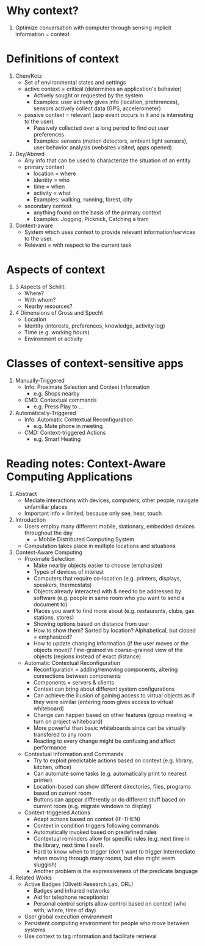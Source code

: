 # Why context?
1. Optimize conversation with computer through sensing implicit information = context



# Definitions of context
1. Chen/Kotz
    - Set of environmental states and settings
    - active context = critical (determines an application's behavior)
        * Actively sought or requested by the system
        * Examples: user actively gives info (location, preferences), sensors actively collect data (GPS, accelerometer)
    - passive context = relevant (app event occurs in it and is interesting to the user)
        * Passively collected over a long period to find out user preferences
        * Examples: sensors (motion detectors, ambient light sensors), user behavior analysis (websites visited, apps opened)
1. Dey/Abowd
    - Any info that can be used to characterize the situation of an entity
    - primary context
        * location = where
        * identity = who
        * time = when
        * activity = what
        * Examples: walking, running, forest, city
    - secondary context
        * anything found on the basis of the primary context
        * Examples: Jogging, Picknick, Catching a tram
1. Context-aware
    - System which uses context to provide relevant information/services to the user.
    - Relevant = with respect to the current task



# Aspects of context
1. 3 Aspects of Schilit:
    - Where?
    - With whom?
    - Nearby resources?
1. 4 Dimensions of Gross and Specht
    - Location
    - Identity (interests, preferences, knowledge, activity log)
    - Time (e.g. working hours)
    - Environment or activity



# Classes of context-sensitive apps
1. Manually-Triggered
    - Info: Proximate Selection and Context Information
        * e.g. Shops nearby
    - CMD: Contextual commands
        * e.g. Press Play to ...
1. Automatically-Triggered
    - Info: Automatic Contextual Reconfiguration
        * e.g. Mute phone in meeting
    - CMD: Context-triggered Actions
        * e.g. Smart Heating



# Reading notes: Context-Aware Computing Applications
1. Abstract
    - Mediate interactions with devices, computers, other people, navigate unfamiliar places
    - Important info = limited, because only see, hear, touch
1. Introduction
    - Users employ many different mobile, stationary, embedded devices throughout the day
        * = Mobile Distributed Computing System
    - Computation takes place in multiple locations and situations
1. Context-Aware Computing
    - Proximate Selection
        * Make nearby objects easier to choose (emphasize)
        * Types of devices of interest
        * Computers that require co-location (e.g. printers, displays, speakers, thermostats)
        * Objects already interacted with & need to be addressed by software (e.g. people in same room who you want to send a document to)
        * Places you want to find more about (e.g. restaurants, clubs, gas stations, stores)
        * Showing options based on distance from user
        * How to show them? Sorted by location? Alphabetical, but closed = emphasized?
        * How to update changing information (if the user moves or the objects move)? Fine-grained vs coarse-grained view of the objects (regions instead of exact distance)
    - Automatic Contextual Reconfiguration
        * Reconfiguration = adding/removing components, altering connections between components
        * Components = servers & clients
        * Context can bring about different system configurations
        * Can achieve the illusion of gaining access to virtual objects as if they were similar (entering room gives access to virtual whiteboard)
        * Change can happen based on other features (group meeting => turn on project whiteboard)
        * More powerful than basic whiteboards since can be virtually transfered to any room
        * Reacting to every change might be confusing and affect performance
    - Contextual Information and Commands
        * Try to exploit predictable actions based on context (e.g. library, kitchen, office)
        * Can automate some tasks (e.g. automatically print to nearest printer)
        * Location-based can show different directories, files, programs based on current room
        * Buttons can appear differently or do different stuff based on current room (e.g. migrate windows to display)
    - Context-triggered Actions
        * Adapt actions based on context (IF-THEN)
        * Context in condition triggers following commands
        * Automatically invoked based on predefined rules
        * Contextual reminders allow for specific rules (e.g. next time in the library, next time I see1).
        * Hard to know when to trigger (don't want to trigger intermediate when moving through many rooms, but else might seem sluggish)
        * Another problem is the expressiveness of the predicate language
1. Related Works
    - Active Badges (Olivetti Research Lab, ORL)
        * Badges and infrared networks
        * Aid for telephone receptionist
        * Personal control scripts allow control based on context (who with, where, time of day)
    - User global execution environment
    - Persistent computing environment for people who move between systems
    - Use context to tag information and facilitate retrieval

